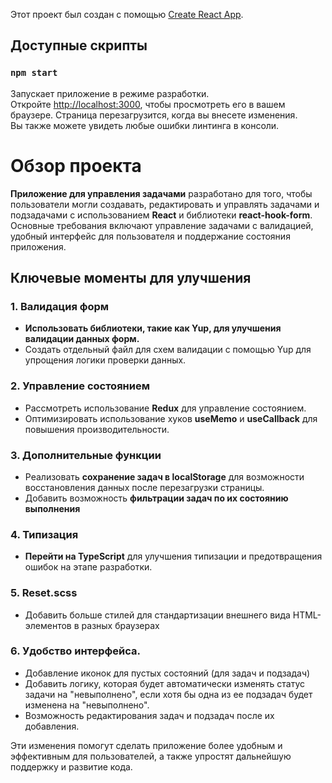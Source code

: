 Этот проект был создан с помощью [Create React App](https://github.com/facebook/create-react-app).

## Доступные скрипты

### `npm start`

Запускает приложение в режиме разработки.\
Откройте [http://localhost:3000](http://localhost:3000), чтобы просмотреть его в вашем браузере. 
Страница перезагрузится, когда вы внесете изменения.\
Вы также можете увидеть любые ошибки линтинга в консоли.

# Обзор проекта

**Приложение для управления задачами** разработано для того, чтобы пользователи могли создавать, 
редактировать и управлять задачами и подзадачами с использованием **React** и библиотеки 
**react-hook-form**. Основные требования включают управление задачами с валидацией, 
удобный интерфейс для пользователя и поддержание состояния приложения.

## Ключевые моменты для улучшения

### 1. Валидация форм
- **Использовать библиотеки, такие как Yup, для улучшения валидации данных форм.**
- Создать отдельный файл для схем валидации с помощью Yup для упрощения логики проверки данных.

### 2. Управление состоянием
- Рассмотреть использование **Redux** для управление состоянием.
- Оптимизировать использование хуков **useMemo** и **useCallback** для повышения производительности.

### 3. Дополнительные функции
- Реализовать **сохранение задач в localStorage** для возможности восстановления данных после перезагрузки страницы.
- Добавить возможность **фильтрации задач по их состоянию выполнения**

### 4. Типизация
- **Перейти на TypeScript** для улучшения типизации и предотвращения ошибок на этапе разработки.

### 5. Reset.scss
- Добавить больше стилей для стандартизации внешнего вида HTML-элементов в разных браузерах

### 6. Удобство интерфейса.
- Добавление иконок для пустых состояний (для задач и подзадач)
- Добавить логику, которая будет автоматически изменять статус задачи на "невыполнено", если хотя бы одна из ее подзадач будет изменена на "невыполнено".
- Возможность редактирования задач и подзадач после их добавления.

Эти изменения помогут сделать приложение более удобным и эффективным для пользователей, 
а также упростят дальнейшую поддержку и развитие кода.
